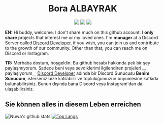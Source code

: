 <h1 align="center">Bora ALBAYRAK</h1>

<p align="center">
 <a href="https://discord.com/users/373904740553064449" target"blank_"><img src="https://img.shields.io/badge/Discord%20-7289DA.svg?&style=for-the-badge&logo=discord&logoColor=white"></a>
  <a href="https://www.github.com/nuwa-dev" target"blank_"><img src="https://img.shields.io/badge/GitHub%20-191717.svg?&style=for-the-badge&logo=github&logoColor=white"></a>
 <a href="https://www.instagram.com/frapuhin" target"blank_"><img src="https://img.shields.io/badge/INSTAGRAM%20-DC3175.svg?&style=for-the-badge&logo=instagram&logoColor=white"></a>


**EN:** Hi buddy, welcome. I don't share much on this github account. I __only share__ projects that interest me or my loved ones. I'm **manager** at a Discord Server called [Discord Developer](https://discord.gg/developer), if you wish, you can join us and contribute to the growth of our community. Other than that, you can reach me on Discord or Instagram.

**TR:** Merhaba dostum, hoşgeldin. Bu github hesabı hakkında pek bir şey paylaşmıyorum. Sadece beni veya sevdiklerimi ilgilendiren projeleri __ paylaşıyorum__ [Discord Developer](https://discord.gg/developer) adında bir Discord Sunucusu **Benim Sunucum**, isterseniz bize katılabilir ve topluluğumuzun büyümesine katkıda bulunabilirsiniz. Bunun dışında bana Discord veya Instagram'dan da ulaşabilirsiniz.

## **Sie können alles in diesem Leben erreichen**

![Nuwa's github stats](https://github-readme-stats.vercel.app/api?username=sudis&show_icons=true&hide_title=true&theme=radical&text_color=FF9DD9)
[![Top Langs](https://github-readme-stats.vercel.app/api/top-langs/?username=sudis&layout=compact&text_color=FF9DD9&title_color=FF9DD9&bg_color=141321)](https://github.com/anuraghazra/github-readme-stats)


